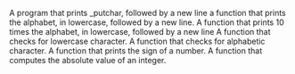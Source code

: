 A program that prints _putchar, followed by a new line
a function that prints the alphabet, in lowercase, followed by a new line.
A function that prints 10 times the alphabet, in lowercase, followed by a new line
A function that checks for lowercase character.
A function that checks for alphabetic character.
A function that prints the sign of a number.
A function that computes the absolute value of an integer.
